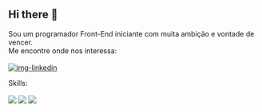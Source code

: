 ## Hi there 👋

Sou um programador Front-End iniciante com muita ambição e vontade de vencer.
<br>
Me encontre onde nos interessa:
<br>
<br>
<a href="www.linkedin.com/in/joão-vítor-santos-da-silva"><img src="https://img.shields.io/badge/LinkedIn-0077B5?style=for-the-badge&logo=linkedin&logoColor=white" alt="img-linkedin"/><a/> 

Skills:
<br>
<br>
<img src="https://img.shields.io/badge/HTML-239120?style=for-the-badge&logo=html5&logoColor=white"/> <img src="https://img.shields.io/badge/CSS-239120?&style=for-the-badge&logo=css3&logoColor=white"/>            <img src="https://img.shields.io/badge/JavaScript-F7DF1E?style=for-the-badge&logo=javascript&logoColor=black"/>
